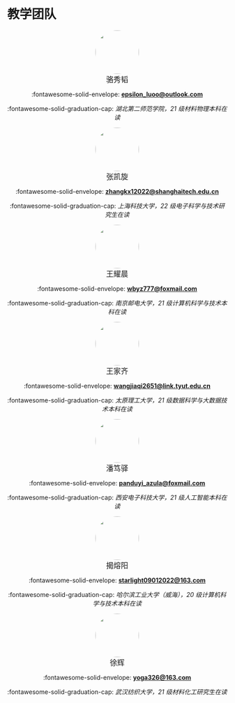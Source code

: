 # 教学团队

<div align="center">
<!-- <img style="height: 100px; border-radius: 50%" src="https://sdn.geekzu.org/avatar/5d20b33b9f29623fd4772aca3599b6df"> -->
<img style="height: 100px; border-radius: 50%" src="../../images/team/xiutao_luo.jpg">
</div>
<div align="center" markdown>
<big>骆秀韬</big>

:fontawesome-solid-envelope: **<epsilon_luoo@outlook.com>**

:fontawesome-solid-graduation-cap: *湖北第二师范学院，21 级材料物理本科在读*
</div>

<div align="center">
<img style="height: 100px; border-radius: 50%" src="../../images/team/kaixuan_zhang.jpg">
</div>
<div align="center" markdown>
<big>张凯旋</big>

:fontawesome-solid-envelope: **<zhangkx12022@shanghaitech.edu.cn>**

:fontawesome-solid-graduation-cap: *上海科技大学，22 级电子科学与技术研究生在读*
</div>

<div align="center">
<img style="height: 100px; border-radius: 50%" src="../../images/team/yaocheng_wang.jpg">
</div>
<div align="center" markdown>
<big>王耀晨</big>

:fontawesome-solid-envelope: **<wbyz777@foxmail.com>**

:fontawesome-solid-graduation-cap: *南京邮电大学，21 级计算机科学与技术本科在读*
</div>

<div align="center">
<img style="height: 100px; border-radius: 50%" src="../../images/team/jiaqi_wang.jpg">
</div>
<div align="center" markdown>
<big>王家齐</big>

:fontawesome-solid-envelope: **<wangjiaqi2651@link.tyut.edu.cn>**

:fontawesome-solid-graduation-cap: *太原理工大学，21 级数据科学与大数据技术本科在读*
</div>

<div align="center">
<img style="height: 100px; border-radius: 50%" src="../../images/team/duyi_pan.jpg">
</div>
<div align="center" markdown>
<big>潘笃驿</big>

:fontawesome-solid-envelope: **<panduyi_azula@foxmail.com>**

:fontawesome-solid-graduation-cap: *西安电子科技大学，21 级人工智能本科在读*
</div>

<div align="center">
<img style="height: 100px; border-radius: 50%" src="../../images/team/rongyang_jie.jpg">
</div>
<div align="center" markdown>
<big>揭熔阳</big>

:fontawesome-solid-envelope: **<starlight09012022@163.com>**

:fontawesome-solid-graduation-cap: *哈尔滨工业大学（威海），20 级计算机科学与技术本科在读*
</div>

<div align="center">
<img style="height: 100px; border-radius: 50%" src="../../images/team/hui_xu.jpg">
</div>
<div align="center" markdown>
<big>徐辉</big>

:fontawesome-solid-envelope: **<yoga326@163.com>**

:fontawesome-solid-graduation-cap: *武汉纺织大学，21 级材料化工研究生在读*
</div>
